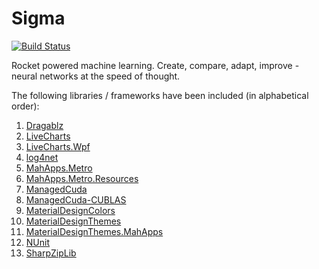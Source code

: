 # Sigma 
[![Build Status](https://travis-ci.org/GreekDictionary/Sigma.svg?branch=master)](https://travis-ci.org/GreekDictionary/Sigma)

Rocket powered machine learning. Create, compare, adapt, improve - neural networks at the speed of thought.

The following libraries / frameworks have been included (in alphabetical order):

1. [Dragablz](https://github.com/ButchersBoy/Dragablz)
2. [LiveCharts](https://github.com/beto-rodriguez/Live-Charts)
3. [LiveCharts.Wpf](https://github.com/beto-rodriguez/Live-Charts)
4. [log4net](https://logging.apache.org/log4net/)
5. [MahApps.Metro](https://github.com/MahApps/MahApps.Metro)
6. [MahApps.Metro.Resources](https://github.com/MahApps/MahApps.Metro)
7. [ManagedCuda](https://github.com/kunzmi/managedCuda)
8. [ManagedCuda-CUBLAS](https://github.com/kunzmi/managedCuda)
9. [MaterialDesignColors](https://github.com/ButchersBoy/MaterialDesignInXamlToolkit)
10. [MaterialDesignThemes](https://github.com/ButchersBoy/MaterialDesignInXamlToolkit)
11. [MaterialDesignThemes.MahApps](https://github.com/ButchersBoy/MaterialDesignInXamlToolkit)
12. [NUnit](https://www.nunit.org/)
13. [SharpZipLib](http://www.icsharpcode.net/)